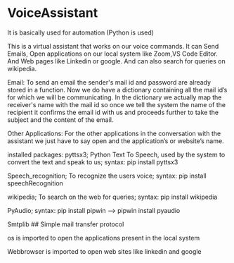 # VoiceAssistant

It is basically used for automation (Python is used)

This is a virtual assistant that works on our voice commands. It can Send Emails, Open applications on our local system like Zoom,VS Code Editor. And Web pages like Linkedin or google. And can also search for queries on wikipedia.

Email:
	To send an email the sender's mail id and password are already stored in a function. Now we do have a dictionary containing all the mail id’s for which we will be communicating. In the dictionary we actually map the receiver's name with the mail id so once we tell the system the name of the recipient it confirms the email id with us and proceeds further to take the subject and the content of the email.
  
Other Applications:
	For the other applications in the conversation with the assistant we just have to say open and the application’s or website’s name.

installed packages:
pyttsx3;  Python Text To Speech, used by the system to convert the text and speak to us; syntax: pip install pyttsx3

Speech_recognition; To recognize the users voice; syntax: pip install speechRecognition

wikipedia; To search on the web for queries; syntax: pip install wikipedia

PyAudio; syntax: pip install pipwin --> pipwin install pyaudio

Smtplib ## Simple mail transfer protocol

os  is imported to open the applications present in the local system

Webbrowser is imported to open web sites like linkedin and google
